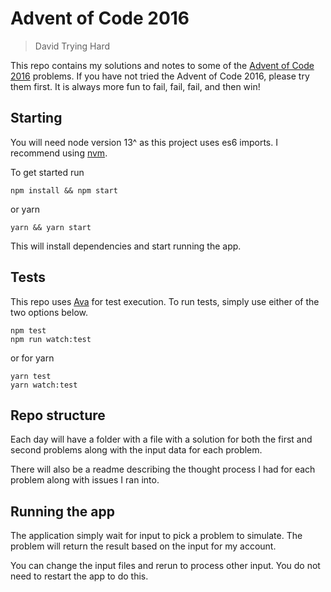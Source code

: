 # Advent of Code 2016

> David Trying Hard

This repo contains my solutions and notes to some of the [Advent of Code 2016](https://adventofcode.com/2016) problems. If you have not tried the Advent of Code 2016, please try them first. It is always more fun to fail, fail, fail, and then win!

## Starting

You will need node version 13^ as this project uses es6 imports. I recommend using [nvm](https://github.com/nvm-sh/nvm).

To get started run

```shell
npm install && npm start
```

or yarn

```shell
yarn && yarn start
```

This will install dependencies and start running the app.

## Tests

This repo uses [Ava](https://github.com/avajs/ava)
for test execution. To run tests, simply use either of the two options below.

```shell
npm test
npm run watch:test
```

or for yarn

```shell
yarn test
yarn watch:test
```

## Repo structure

Each day will have a folder with a file with a solution for both the first and second problems along with the input data for each problem.

There will also be a readme describing the thought process I had for each problem along with issues I ran into.

## Running the app

The application simply wait for input to pick a problem to simulate. The problem will return the result based on the input for my account.

You can change the input files and rerun to process other input. You do not need to restart the app to do this.
